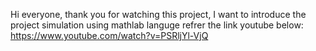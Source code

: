 Hi everyone, thank you for watching this project, I want to introduce the project simulation using mathlab languge refrer the link youtube below:
https://www.youtube.com/watch?v=PSRljYl-VjQ
